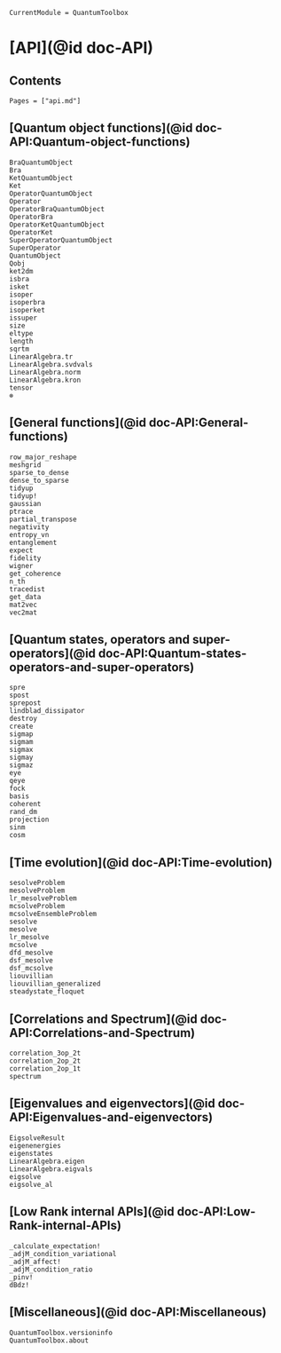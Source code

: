 ```@meta
CurrentModule = QuantumToolbox
```

# [API](@id doc-API)

## Contents

```@contents
Pages = ["api.md"]
```

## [Quantum object functions](@id doc-API:Quantum-object-functions)

```@docs
BraQuantumObject
Bra
KetQuantumObject
Ket
OperatorQuantumObject
Operator
OperatorBraQuantumObject
OperatorBra
OperatorKetQuantumObject
OperatorKet
SuperOperatorQuantumObject
SuperOperator
QuantumObject
Qobj
ket2dm
isbra
isket
isoper
isoperbra
isoperket
issuper
size
eltype
length
sqrtm
LinearAlgebra.tr
LinearAlgebra.svdvals
LinearAlgebra.norm
LinearAlgebra.kron
tensor
⊗
```

## [General functions](@id doc-API:General-functions)

```@docs
row_major_reshape
meshgrid
sparse_to_dense
dense_to_sparse
tidyup
tidyup!
gaussian
ptrace
partial_transpose
negativity
entropy_vn
entanglement
expect
fidelity
wigner
get_coherence
n_th
tracedist
get_data
mat2vec
vec2mat
```

## [Quantum states, operators and super-operators](@id doc-API:Quantum-states-operators-and-super-operators)

```@docs
spre
spost
sprepost
lindblad_dissipator
destroy
create
sigmap
sigmam
sigmax
sigmay
sigmaz
eye
qeye
fock
basis
coherent
rand_dm
projection
sinm
cosm
```

## [Time evolution](@id doc-API:Time-evolution)

```@docs
sesolveProblem
mesolveProblem
lr_mesolveProblem
mcsolveProblem
mcsolveEnsembleProblem
sesolve
mesolve
lr_mesolve
mcsolve
dfd_mesolve
dsf_mesolve
dsf_mcsolve
liouvillian
liouvillian_generalized
steadystate_floquet
```

## [Correlations and Spectrum](@id doc-API:Correlations-and-Spectrum)

```@docs
correlation_3op_2t
correlation_2op_2t
correlation_2op_1t
spectrum
```

## [Eigenvalues and eigenvectors](@id doc-API:Eigenvalues-and-eigenvectors)

```@docs
EigsolveResult
eigenenergies
eigenstates
LinearAlgebra.eigen
LinearAlgebra.eigvals
eigsolve
eigsolve_al
```

## [Low Rank internal APIs](@id doc-API:Low-Rank-internal-APIs)

```@docs
_calculate_expectation!
_adjM_condition_variational
_adjM_affect!
_adjM_condition_ratio
_pinv!
dBdz!
```

## [Miscellaneous](@id doc-API:Miscellaneous)

```@docs
QuantumToolbox.versioninfo
QuantumToolbox.about
```
